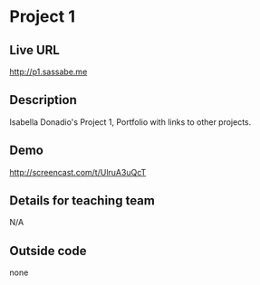 # Project 1

## Live URL
<http://p1.sassabe.me>

## Description
Isabella Donadio's Project 1, Portfolio with links to other projects.

## Demo
<http://screencast.com/t/UlruA3uQcT>

## Details for teaching team
N/A


## Outside code
none